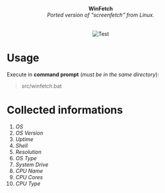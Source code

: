 <p align="center">
	<b>WinFetch</b>
	<br>
	<i>Ported version of "screenfetch" from Linux.</i>
	<br><br><br>
	<img alt="Test" src="https://github.com/hXR16F/WinFetch/blob/master/media/Screenshot_1.png?raw=true">
</p>

# Usage
Execute in **command prompt** (*must be in the same directory*):
> src/winfetch.bat

# Collected informations
1. *OS*
2. *OS Version*
3. *Uptime*
4. *Shell*
5. *Resolution*
6. *OS Type*
7. *System Drive*
8. *CPU Name*
9. *CPU Cores*
10. *CPU Type* 

